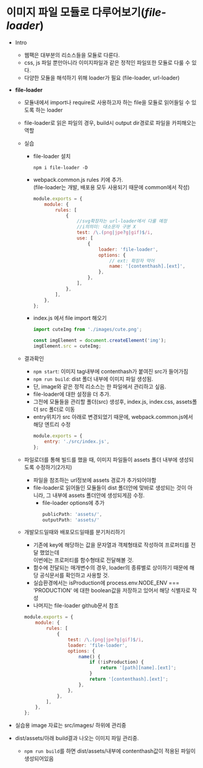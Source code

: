 # 이미지 파일 모듈로 다루어보기(**_file-loader_**)

-   Intro

    -   웹팩은 대부분의 리소스들을 모듈로 다룬다.
    -   css, js 파일 뿐만아니라 이미지파일과 같은 정적인 파일또한 모듈로 다룰 수 있다.
    -   다양한 모듈을 해석하기 위해 loader가 필요 (file-loader, url-loader)

-   **file-loader**

    -   모듈내에서 import나 require로 사용하고자 하는 file을 모듈로 읽어들일 수 있도록 하는 loader
    -   file-loader로 읽은 파일의 경우, build시 output dir경로로 파일을 카피해오는 역할
    -   실습

        -   file-loader 설치

            ```console
            npm i file-loader -D
            ```

        -   webpack.common.js rules 키에 추가.  
            (file-loader는 개발, 배포용 모두 사용되기 때문에 common에서 작성)

            ```js
            module.exports = {
                module: {
                    rules: [
                        {
                            //svg확장자는 url-loader에서 다룰 예정
                            //i의의미: 대소문자 구분 X
                            test: /\.(png|jpe?g|gif)$/i,
                            use: [
                                {
                                    loader: 'file-loader',
                                    options: {
                                        // ext: 확장자 약어
                                        name: '[contenthash].[ext]',
                                    },
                                },
                            ],
                        },
                    ],
                },
            };
            ```

        -   index.js 에서 file import 해오기

            ```js
            import cuteImg from './images/cute.png';

            const imgElement = document.createElement('img');
            imgElement.src = cuteImg;
            ```

    -   결과확인
        -   `npm start`: 이미지 tag내부에 contenthash가 붙여진 src가 들어가짐
        -   `npm run build`: dist 폴더 내부에 이미지 파일 생성됨.
        -   단, image와 같은 정적 리소스는 한 파일에서 관리하고 싶음.
        -   file-loader에 대한 설정을 더 추가.
        -   그전에 모듈들을 관리할 폴더(src) 생성후, index.js, index.css, assets폴더 src 폴더로 이동
        -   entry위치가 src 아래로 변경되었기 때문에, webpack.common.js에서 해당 엔트리 수정
            ```js
            module.exports = {
                entry: './src/index.js',
            };
            ```
    -   파일로더를 통해 빌드를 했을 때, 이미지 파일들이 assets 폴더 내부에 생성되도록 수정하기(2가지)
        -   파일을 참조하는 url정보에 assets 경로가 추가되어야함
        -   file-loader로 읽어들인 모듈들이 dist 폴더안에 맞바로 생성되는 것이 아니라, 그 내부에 assets 폴더안에 생성되게끔 수정.
            -   file-loader options에 추가
                ```js
                publicPath: 'assets/',
                outputPath: 'assets/'
                ```
    -   개발모드일때와 배포모드일때를 분기처리하기
        -   기존에 key에 해당하는 값을 문자열과 객체형태로 작성하여 프로퍼티를 전달 했었는데  
            이번에는 프로퍼티를 함수형태로 전달해볼 것.
        -   함수에 전달되는 매개변수의 경우, loader의 종류별로 상이하기 때문에 해당 공식문서를 확인하고 사용할 것.
        -   실습환경에서는 isProduction에 process.env.NODE_ENV === 'PRODUCTION' 에 대한 boolean값을 저장하고 있어서 해당 식별자로 작성
        -   나머지는 file-loader github문서 참조
        ```js
        module.exports = {
            module: {
                rules: [
                    {
                        test: /\.(png|jpe?g|gif)$/i,
                        loader: 'file-loader',
                        options: {
                            name() {
                                if (!isProduction) {
                                    return '[path][name].[ext]';
                                }
                                return '[contenthash].[ext]';
                            },
                        },
                    },
                ],
            },
        };
        ```

-   실습용 image 자료는 src/images/ 하위에 관리중
-   dist/assets/아래 build결과 나오는 이미지 파일 관리중.
    -   `npm run build`를 하면 dist/assets/내부에 contenthash값이 적용된 파일이 생성되어있음
